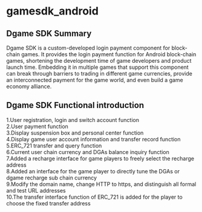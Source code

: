 # gamesdk_android
## Dgame SDK Summary
  Dgame SDK is a custom-developed login payment component for block-chain games. It provides the login payment function for Android block-chain games, shortening the development time of game developers and product launch time. Embedding it in multiple games that support this component can break through barriers to trading in different game currencies, provide an interconnected payment for the game world, and even build a game economy alliance.
  
## Dgame SDK Functional introduction
1.User registration, login and switch account function  
2.User payment function  
3.Display suspension box and personal center function  
4.Display game user account information and transfer record function  
5.ERC_721 transfer and query function  
6.Current user chain currency and DGAs balance inquiry function  
7.Added a recharge interface for game players to freely select the recharge address  
8.Added an interface for the game player to directly tune the DGAs or dgame recharge sub chain currency   
9.Modify the domain name, change HTTP to https, and distinguish all formal and test URL addresses  
10.The transfer interface function of ERC_721 is added for the player to choose the fixed transfer address  
